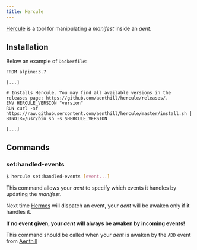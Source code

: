 ```yaml
---
title: Hercule
---
```


[Hercule](https://github.com/aenthill/hercule) is a tool for manipulating a *manifest* inside an *aent*.


## Installation

Below an example of <code>Dockerfile</code>: 

```
FROM alpine:3.7

[...]

# Installs Hercule. You may find all available versions in the releases page: https://github.com/aenthill/hercule/releases/.
ENV HERCULE_VERSION "version"
RUN curl -sf https://raw.githubusercontent.com/aenthill/hercule/master/install.sh | BINDIR=/usr/bin sh -s $HERCULE_VERSION

[...]
```

## Commands

### set:handled-events

```bash
$ hercule set:handled-events [event...]
```

This command allows your *aent* to specify which events it handles by updating the *manifest*.

Next time [Hermes](https://github.com/aenthill/hermes) will dispatch an event, your *aent* will be awaken only if it handles it.

**If no event given, your *aent* will always be awaken by incoming events!**

This command should be called when your *aent* is awaken by the <code>ADD</code> event from [Aenthill](https://github.com/aenthill/aenthill)